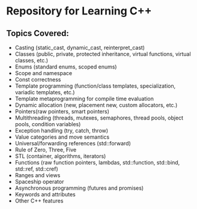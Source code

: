 # Repository for Learning C++

## Topics Covered:

- Casting (static_cast, dynamic_cast, reinterpret_cast)
- Classes (public, private, protected inheritance, virtual functions, virtual classes, etc.)
- Enums (standard enums, scoped enums)
- Scope and namespace
- Const correctness
- Template programming (function/class templates, specialization, variadic templates, etc.)
- Template metaprogramming for compile time evaluation
- Dynamic allocation (new, placement new, custom allocators, etc.)
- Pointers(raw pointers, smart pointers)
- Multithreading (threads, mutexes, semaphores, thread pools, object pools, condition variables)
- Exception handling (try, catch, throw)
- Value categories and move semantics
- Universal/forwarding references (std::forward)
- Rule of Zero, Three, Five
- STL (container, algorithms, iterators)
- Functions (raw function pointers, lambdas, std::function, std::bind, std::ref, std::cref)
- Ranges and views
- Spaceship operator
- Asynchronous programming (futures and promises)
- Keywords and attributes
- Other C++ features